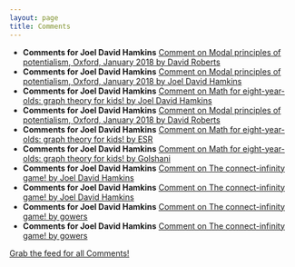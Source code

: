 ```yaml
---
layout: page
title: Comments
---
```


* **Comments for Joel David Hamkins** [Comment on Modal principles of potentialism, Oxford, January 2018 by David Roberts](http://jdh.hamkins.org/modal-principles-of-potentialism-oxford-january-2018/#comment-10285)
* **Comments for Joel David Hamkins** [Comment on Modal principles of potentialism, Oxford, January 2018 by Joel David Hamkins](http://jdh.hamkins.org/modal-principles-of-potentialism-oxford-january-2018/#comment-10284)
* **Comments for Joel David Hamkins** [Comment on Math for eight-year-olds: graph theory for kids! by Joel David Hamkins](http://jdh.hamkins.org/math-for-eight-year-olds/#comment-10283)
* **Comments for Joel David Hamkins** [Comment on Modal principles of potentialism, Oxford, January 2018 by David Roberts](http://jdh.hamkins.org/modal-principles-of-potentialism-oxford-january-2018/#comment-10282)
* **Comments for Joel David Hamkins** [Comment on Math for eight-year-olds: graph theory for kids! by ESR](http://jdh.hamkins.org/math-for-eight-year-olds/#comment-10279)
* **Comments for Joel David Hamkins** [Comment on Math for eight-year-olds: graph theory for kids! by Golshani](http://jdh.hamkins.org/math-for-eight-year-olds/#comment-10276)
* **Comments for Joel David Hamkins** [Comment on The connect-infinity game! by Joel David Hamkins](http://jdh.hamkins.org/the-connect-infinity-game/#comment-10254)
* **Comments for Joel David Hamkins** [Comment on The connect-infinity game! by Joel David Hamkins](http://jdh.hamkins.org/the-connect-infinity-game/#comment-10253)
* **Comments for Joel David Hamkins** [Comment on The connect-infinity game! by gowers](http://jdh.hamkins.org/the-connect-infinity-game/#comment-10251)
* **Comments for Joel David Hamkins** [Comment on The connect-infinity game! by gowers](http://jdh.hamkins.org/the-connect-infinity-game/#comment-10250)

[Grab the feed for all Comments!](Comments.xml)
